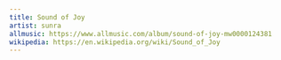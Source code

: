 ```yaml
---
title: Sound of Joy
artist: sunra
allmusic: https://www.allmusic.com/album/sound-of-joy-mw0000124381
wikipedia: https://en.wikipedia.org/wiki/Sound_of_Joy
---
```

